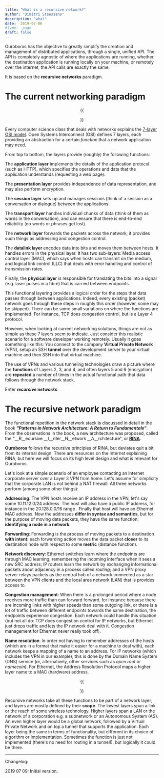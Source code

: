 ```yaml
---
title: "What is a recursive network?"
author: "Dimitri Staessens"
description: "what"
date:  2019-07-06
#type:  page
draft: false
---
```


Ouroboros has the objective to greatly simplify the creation and
management of distributed applications, through a single, unified API.
The API is completely agnostic of where the applications are running,
whether the destination application is running locally on your
machine, or remotely over the internet, the API calls are exactly the
same.

It is based on the __recursive networks__ paradigm.

# The current networking paradigm

<center> {{<figure
class="w-80"
src="/images/aschenbrenner.png">}}
</center>

Every computer science class that deals with networks explains the
[7-layer OSI model](https://www.bmc.com/blogs/osi-model-7-layers/).
Open Systems Interconnect (OSI) defines 7 layers, each providing an
abstraction for a certain *function* that a network application may
need.

From top to bottom, the layers provide (roughly) the following
functions:

The __application layer__ implements the details of the application
protocol (such as HTTP), which specifies the operations and data that
the application understands (requesting a web page).

The __presentation layer__ provides independence of data representation,
and may also perform encryption.

The __session layer__ sets up and manages sessions (think of a session
as a conversation or dialogue) between the applications.

The __transport layer__ handles individual chunks of data (think of them
as words in the conversation), and can ensure that there is end-to-end
reliability (no words or phrases get lost).

The __network layer__ forwards the packets across the network, it
provides such things as addressing and congestion control.

The __datalink layer__ encodes data into bits and moves them between
hosts. It handles errors in the physical layer. It has two sub-layers:
Media access control layer (MAC), which says when hosts can transmit
on the medium, and logical link control (LLC) that deals with error
handling and control of transmission rates.

Finally, the __physical layer__ is responsible for translating the
bits into a signal (e.g. laser pulses in a fibre) that is carried
between endpoints.

This functional layering provides a logical order for the steps that
data passes through between applications. Indeed, every existing
(packet) network goes through these steps in roughly this order
(however, some may be skipped). There can be some small variations on
where the functions are implemented. For instance, TCP does congestion
control, but is a Layer 4 protocol.

However, when looking at current networking solutions, things are not
as simple as these 7 layers seem to indicate. Just consider this
realistic scenario for a software developer working remotely. Usually
it goes something like this: You connect to the company __Virtual
Private Network__ (VPN), setup an SSH __tunnel__ over the development
server to your virtual machine and then SSH into that virtual machine.

The use of VPNs and various tunneling technologies draw a picture
where the __functions__ of Layers 2, 3, and 4, and often layers 5 and
6 (encryption) are __repeated__ a number of times in the actual
functional path that data follows through the network stack.

Enter __*recursive networks*__.

# The recursive network paradigm

The functional repetition in the network stack is discussed in
detail in the book __*"Patterns in Network Architecture: A Return to
Fundamentals"*__. From the observations in the book, a new architecture
was proposed, called the "__R__ecursive __I__nter__N__etwork
__A__rchitecture", or [__RINA__](http://www.pouzinsociety.org).

__Ouroboros__ follows the recursive principles of RINA, but deviates
quit a bit from its internal design. There are resources on the
Internet explaining RINA, but here we will focus
on its high level design and what is relevant for Ouroboros.

Let's look at a simple scenario of an employee contacting an internet
corporate server over a Layer 3 VPN from home. Let's assume for
simplicity that the corporate LAN is not behind a NAT firewall. All
three networks perform (among some other things):

__Addressing__: The VPN hosts receive an IP address in the VPN, let's
say some 10.11.12.0/24 address. The host will also have a public IP
address, for instance in the 20.128.0.0/16 range . Finally that host
will have an Ethernet MAC address. Now the addresses __differ in
syntax and semantics__, but for the purpose of moving data packets,
they have the same function: __identifying a node in a network__.

__Forwarding__: Forwarding is the process of moving packets to a
destination __with intent__: each forwarding action moves the data
packet __closer__ to its destination node with respect to some
__metric__ (distance function).

__Network discovery__: Ethernet switches learn where the endpoints are
through MAC learning, remembering the incoming interface when it sees
a new SRC address; IP routers learn the network by exchanging
informational packets about adjacency in a process called *routing*;
and a VPN proxy server relays packets as the central hub of a network
connected as a star between the VPN clients and the local area
network (LAN) that is provides access to.

__Congestion management__: When there is a prolonged period where a
node receives more traffic than can forward forward, for instance
because there are incoming links with higher speeds than some outgoing
link, or there is a lot of traffic between different endpoints towards
the same destination, the endpoints experience congestion. Each
network could handle this situation (but not all do: TCP does
congestion control for IP networks, but Ethernet just drops traffic
and lets the IP network deal with it. Congestion management for
Ethernet never really took off).

__Name resolution__: In order not having to remember addresses of the
hosts (which are in a format that make it easier for a machine to deal
with), each network keeps a mapping of a name to an address. For IP
networks (which includes the VPN in our example), this is done by the
Domain Name System (DNS) service (or, alternatively, other services
such as *open root* or *namecoin*). For Ethernet, the Address
Resolution Protocol maps a higher layer name to a MAC (hardware)
address.

<center>
{{<figure class="fl w-90"
          src="/images/layers.jpg">}}
</center>

Recursive networks take all these functions to be part of a network
layer, and layers are mostly defined by their __scope__. The lowest
layers span a link or the reach of some wireless technology. Higher
layers span a LAN or the network of a corporation e.g. a subnetwork or
an Autonomous System (AS). An even higher layer would be a global
network, followed by a Virtual Private Network and on top a tunnel
that supports the application. Each layer being the same in terms of
functionality, but different in its choice of algorithm or
implementation. Sometimes the function is just not implemented
(there's no need for routing in a tunnel!), but logically it could be
there.


---
Changelog:

2019 07 09: Initial version.